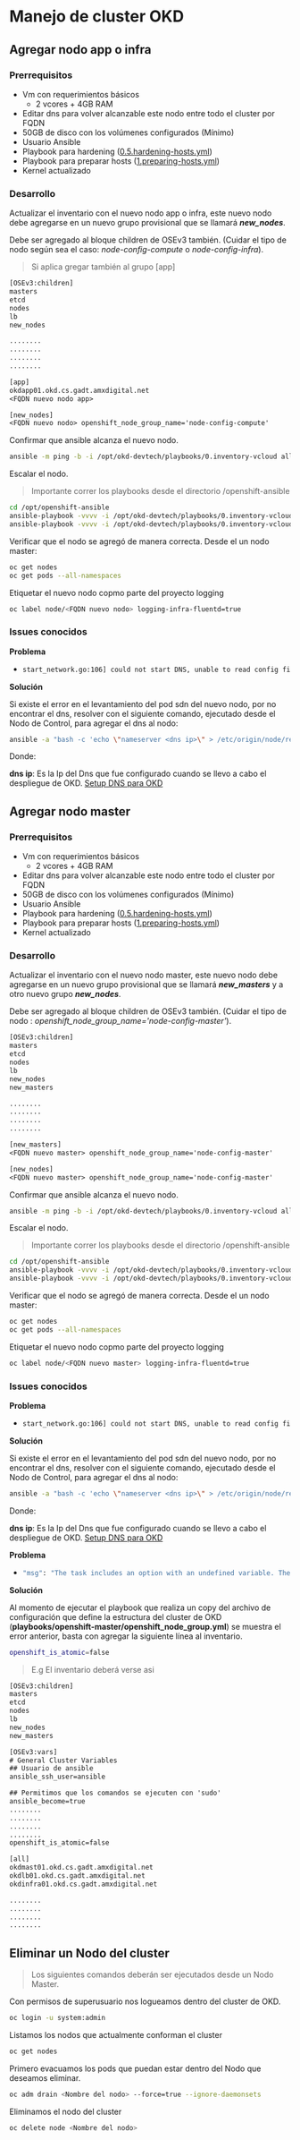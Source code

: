 # Manejo de cluster OKD

## Agregar nodo app o infra

### Prerrequisitos

* Vm con requerimientos básicos
  * 2 vcores + 4GB RAM
* Editar dns para volver alcanzable este nodo entre todo el cluster por FQDN
* 50GB de disco con los volúmenes configurados (Mínimo)
* Usuario Ansible
* Playbook para hardening ([0.5.hardening-hosts.yml](../playbooks/0.5.hardening-hosts.yml))
* Playbook para preparar hosts ([1.preparing-hosts.yml](../playbooks/1.preparing-hosts.yml))
* Kernel actualizado

### Desarrollo

Actualizar el inventario con el nuevo nodo app o infra, este nuevo nodo debe agregarse en un nuevo grupo provisional que se llamará ***new_nodes***.

Debe ser agregado al bloque children de OSEv3 también. (Cuidar el tipo de nodo según sea el caso: *node-config-compute* o *node-config-infra*).

> Si aplica gregar también al grupo [app]

```txt
[OSEv3:children]
masters
etcd
nodes
lb
new_nodes

........
........
........
........

[app]
okdapp01.okd.cs.gadt.amxdigital.net
<FQDN nuevo nodo app>

[new_nodes]
<FQDN nuevo nodo> openshift_node_group_name='node-config-compute'
```

Confirmar que ansible alcanza el nuevo nodo.

```sh
ansible -m ping -b -i /opt/okd-devtech/playbooks/0.inventory-vcloud all
```

Escalar el nodo.
> Importante correr los playbooks desde el directorio /openshift-ansible

```sh
cd /opt/openshift-ansible
ansible-playbook -vvvv -i /opt/okd-devtech/playbooks/0.inventory-vcloud-scaleup playbooks/openshift-master/openshift_node_group.yml
ansible-playbook -vvvv -i /opt/okd-devtech/playbooks/0.inventory-vcloud-scaleup playbooks/openshift-node/scaleup.yml
```

Verificar que el nodo se agregó de manera correcta. Desde el un nodo master:

```sh
oc get nodes
oc get pods --all-namespaces
```

Etiquetar el nuevo nodo copmo parte del proyecto logging

```sh
oc label node/<FQDN nuevo nodo> logging-infra-fluentd=true
```

### Issues conocidos

**Problema**

* ```bash 
  start_network.go:106] could not start DNS, unable to read config file: open /etc/origin/node/resolv.conf: no such file or directory
  ```

**Solución**

Si existe el error en el levantamiento del pod sdn del nuevo nodo, por no encontrar el dns, resolver con el siguiente comando, ejecutado desde el Nodo de Control, para agregar el dns al nodo:

```sh
ansible -a "bash -c 'echo \"nameserver <dns ip>\" > /etc/origin/node/resolv.conf'" -i /opt/okd-devtech/playbooks/0.inventory-vcloud-scaleup new_nodes
```

Donde:

**dns ip**: Es la Ip del Dns que fue configurado cuando se llevo a cabo el despliegue de OKD. [Setup DNS para OKD](DNS.md)

## Agregar nodo master

### Prerrequisitos

* Vm con requerimientos básicos
  * 2 vcores + 4GB RAM
* Editar dns para volver alcanzable este nodo entre todo el cluster por FQDN
* 50GB de disco con los volúmenes configurados (Mínimo)
* Usuario Ansible
* Playbook para hardening ([0.5.hardening-hosts.yml](../playbooks/0.5.hardening-hosts.yml))
* Playbook para preparar hosts ([1.preparing-hosts.yml](../playbooks/1.preparing-hosts.yml))
* Kernel actualizado

### Desarrollo

Actualizar el inventario con el nuevo nodo master, este nuevo nodo debe agregarse en un nuevo grupo provisional que se llamará ***new_masters*** y a otro nuevo grupo ***new_nodes***.

Debe ser agregado al bloque children de OSEv3 también. (Cuidar el tipo de nodo : *openshift_node_group_name='node-config-master'*).

```txt
[OSEv3:children]
masters
etcd
nodes
lb
new_nodes
new_masters

........
........
........
........

[new_masters]
<FQDN nuevo master> openshift_node_group_name='node-config-master'

[new_nodes]
<FQDN nuevo master> openshift_node_group_name='node-config-master'
```

Confirmar que ansible alcanza el nuevo nodo.

```sh
ansible -m ping -b -i /opt/okd-devtech/playbooks/0.inventory-vcloud all
```

Escalar el nodo.
> Importante correr los playbooks desde el directorio /openshift-ansible

```sh
cd /opt/openshift-ansible
ansible-playbook -vvvv -i /opt/okd-devtech/playbooks/0.inventory-vcloud-scaleup playbooks/openshift-master/openshift_node_group.yml
ansible-playbook -vvvv -i /opt/okd-devtech/playbooks/0.inventory-vcloud-scaleup playbooks/openshift-master/scaleup.yml
```

Verificar que el nodo se agregó de manera correcta. Desde el un nodo master:

```sh
oc get nodes
oc get pods --all-namespaces
```

Etiquetar el nuevo nodo copmo parte del proyecto logging

```sh
oc label node/<FQDN nuevo master> logging-infra-fluentd=true
```

### Issues conocidos

**Problema**

+ ```bash 
  start_network.go:106] could not start DNS, unable to read config file: open /etc/origin/node/resolv.conf: no such file or directory
  ```

**Solución**

Si existe el error en el levantamiento del pod sdn del nuevo nodo, por no encontrar el dns, resolver con el siguiente comando, ejecutado desde el Nodo de Control, para agregar el dns al nodo:

```sh
ansible -a "bash -c 'echo \"nameserver <dns ip>\" > /etc/origin/node/resolv.conf'" -i /opt/okd-devtech/playbooks/0.inventory-vcloud-scaleup new_nodes
```

Donde:

**dns ip**: Es la Ip del Dns que fue configurado cuando se llevo a cabo el despliegue de OKD. [Setup DNS para OKD](DNS.md)

**Problema**

+ ```bash
  "msg": "The task includes an option with an undefined variable. The error was: 'openshift_is_atomic' is undefined\n\nThe error appears to be in '/home/ansible/openshift-ansible/playbooks/init/basic_facts.yml': line 102, column 5, but may\nbe elsewhere in the file depending on the exact syntax problem.\n\nThe offending line appears to be:\n\n\n
  ```

**Solución**

Al momento de ejecutar el playbook que realiza un copy del archivo de configuración que define la estructura del cluster de OKD (**playbooks/openshift-master/openshift_node_group.yml**) se muestra el error anterior, basta con agregar la siguiente línea al inventario.

```bash
openshift_is_atomic=false
```

> E.g El inventario deberá verse asi

```txt
[OSEv3:children]
masters
etcd
nodes
lb
new_nodes
new_masters

[OSEv3:vars]
# General Cluster Variables
## Usuario de ansible
ansible_ssh_user=ansible

## Permitimos que los comandos se ejecuten con 'sudo'
ansible_become=true
........
........
........
........
openshift_is_atomic=false

[all]
okdmast01.okd.cs.gadt.amxdigital.net
okdlb01.okd.cs.gadt.amxdigital.net
okdinfra01.okd.cs.gadt.amxdigital.net

........
........
........
........
```


## Eliminar un Nodo del cluster

> Los siguientes comandos deberán ser ejecutados desde un Nodo Master.

Con permisos de superusuario nos logueamos dentro del cluster de OKD.

```bash
oc login -u system:admin
```

Listamos los nodos que actualmente conforman el cluster

```bash
oc get nodes
```

Primero evacuamos los pods que puedan estar dentro del Nodo que deseamos eliminar.

```bash
oc adm drain <Nombre del nodo> --force=true --ignore-daemonsets
```

Eliminamos el nodo del cluster

```bash
oc delete node <Nombre del nodo>
```